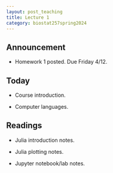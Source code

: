 ```yaml
---
layout: post_teaching
title: Lecture 1
category: biostat257spring2024
---
```


## Announcement

* Homework 1 posted. Due Friday 4/12.

## Today

* Course introduction.

* Computer languages.

## Readings

* Julia introduction notes.

* Julia plotting notes.

* Jupyter notebook/lab notes.
